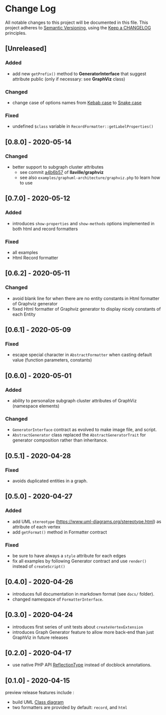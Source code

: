 # Change Log

All notable changes to this project will be documented in this file.
This project adheres to [Semantic Versioning](http://semver.org/),
using the [Keep a CHANGELOG](http://keepachangelog.com) principles.

## [Unreleased]

### Added

* add new `getPrefix()` method to **GeneratorInterface** that suggest attribute public (only if necessary: see **GraphViz** class)

### Changed

* change case of options names
from [Kebab case](https://en.wikipedia.org/wiki/Letter_case#Special_case_styles) to [Snake case](https://en.wikipedia.org/wiki/Snake_case)

### Fixed

* undefined `$class` variable  in `RecordFormatter::getLabelProperties()`

## [0.8.0] - 2020-05-14

### Changed

* better support to subgraph cluster attributes
  - see commit [a4b6b57](https://github.com/llaville/graphviz/commit/a4b6b5747375ade8e21dbce5773cfdc0326b5b32) of **llaville/graphviz**
  - see also `examples/graphuml-architecture/graphviz.php` to learn how to use

## [0.7.0] - 2020-05-12

### Added

* introduces `show-properties` and `show-methods` options implemented in both html and record formatters

### Fixed

* all examples
* Html Record formatter

## [0.6.2] - 2020-05-11

### Changed

* avoid blank line for when there are no entity constants in Html formatter of Graphviz generator
* fixed Html formatter of Graphviz generator to display nicely constants of each Entity

## [0.6.1] - 2020-05-09

### Fixed

* escape special character in `AbstractFormatter` when casting default value (function parameters, constants)

## [0.6.0] - 2020-05-01

### Added

* ability to personalize subgraph cluster attributes of GraphViz (namespace elements)

### Changed

* `GeneratorInterface` contract as evolved to make image file, and script.
* `AbstractGenerator` class replaced the `AbstractGeneratorTrait` for generator composition rather than inheritance.

## [0.5.1] - 2020-04-28

### Fixed

* avoids duplicated entities in a graph.

## [0.5.0] - 2020-04-27

### Added

* add UML `stereotype` (https://www.uml-diagrams.org/stereotype.html) as attribute of each vertex
* add `getFormat()` method in Formatter contract

### Fixed

* be sure to have always a `style` attribute for each edges
* fix all examples by following Generator contract and use `render()` instead of `createScript()`

## [0.4.0] - 2020-04-26

* introduces full documentation in markdown format (see `docs/` folder).
* changed namespace of `FormatterInterface`.

## [0.3.0] - 2020-04-24

* introduces first series of unit tests about `createVertexExtension`
* introduces Graph Generator feature to allow more back-end than just GraphViz in future releases

## [0.2.0] - 2020-04-17

* use native PHP API [ReflectionType](https://www.php.net/manual/en/class.reflectiontype.php) instead of docblock annotations.

## [0.1.0] - 2020-04-15

preview release features include :

* build UML [Class diagram](https://en.wikipedia.org/wiki/Class_diagram)
* two formatters are provided by default: `record`, and `html`
